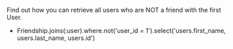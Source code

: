 Find out how you can retrieve all users who are NOT a friend with the first User.
* Friendship.joins(:user).where.not('user_id = 1').select('users.first_name, users.last_name, users.id')

